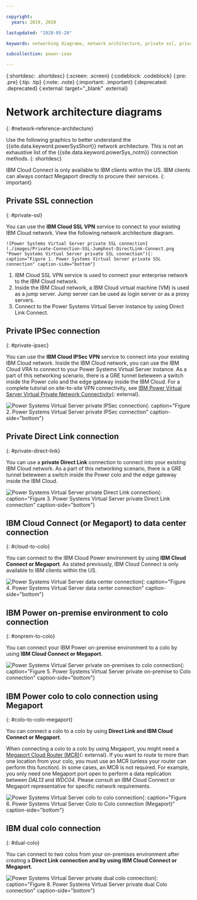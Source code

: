 ```yaml
---

copyright:
  years: 2019, 2020

lastupdated: "2020-05-20"

keywords: networking diagrams, network architecture, private ssl, private ipsec, direct link, colocation, data center, cloud connect, megaport

subcollection: power-iaas

---
```


{:shortdesc: .shortdesc}
{:screen: .screen}
{:codeblock: .codeblock}
{:pre: .pre}
{:tip: .tip}
{:note: .note}
{:important: .important}
{:deprecated: .deprecated}
{:external: target="_blank" .external}

# Network architecture diagrams
{: #network-reference-architecture}

Use the following graphics to better understand the {{site.data.keyword.powerSysShort}} network architecture. This is not an exhaustive list of the {{site.data.keyword.powerSys_notm}} connection methods.
{: shortdesc}

IBM Cloud Connect is only available to IBM clients within the US. IBM clients can always contact Megaport directly to procure their services.
{: important}

## Private SSL connection
{: #private-ssl}

You can use the **IBM Cloud SSL VPN** service to connect to your existing IBM Cloud network. View the following network architecture diagram.

    ![Power Systems Virtual Server private SSL connection](./images/Private-Connection-SSL-Jumphost-DirectLink-Connect.png "Power Systems Virtual Server private SSL connection"){: caption="Figure 1. Power Systems Virtual Server private SSL connection" caption-side="bottom"}

1. IBM Cloud SSL VPN service is used to connect your enterprise network to the IBM Cloud network.
2. Inside the IBM Cloud network, a IBM Cloud virtual machine (VM) is used as a jump server. Jump server can be used as login server or as a proxy servers.
3. Connect to the Power Systems Virtual Server instance by using Direct Link Connect.

## Private IPSec connection
{: #private-ipsec}

You can use the **IBM Cloud IPSec VPN** service to connect into your existing IBM Cloud network. Inside the IBM Cloud network, you can use the IBM Cloud VRA to connect to your Power Systems Virtual Server instance. As a part of this networking scenario, there is a GRE tunnel beteween a switch inside the Power colo and the edge gateway inside the IBM Cloud. For a complete tutorial on site-to-site VPN connectivity, see [IBM Power Virtual Server Virtual Private Network Connectivity](https://cloud.ibm.com/media/docs/downloads/power-iaas-tutorials/PowerVS_VPN_Tutorial_v1.pdf){: external}.

![Power Systems Virtual Server private IPSec connection](./images/network-private-ipsec.png "Power Systems Virtual Server private IPSec connection"){: caption="Figure 2. Power Systems Virtual Server private IPSec connection" caption-side="bottom"}

## Private Direct Link connection
{: #private-direct-link}

You can use a **private Direct Link** connection to connect into your existing IBM Cloud network. As a part of this networking scenario, there is a GRE tunnel beteween a switch inside the Power colo and the edge gateway inside the IBM Cloud.

![Power Systems Virtual Server private Direct Link connection](./images/network-private-direct-link.png "Power Systems Virtual Server private Direct Link connection"){: caption="Figure 3. Power Systems Virtual Server private Direct Link connection" caption-side="bottom"}

## IBM Cloud Connect (or Megaport) to data center connection
{: #cloud-to-colo}

You can connect to the IBM Cloud Power environment by using **IBM Cloud Connect or Megaport**. As stated previously, IBM Cloud Connect is only available to IBM clients within the US.

![Power Systems Virtual Server data center connection](./images/network-cloud-colo.png "Power Systems Virtual Server data center connection"){: caption="Figure 4. Power Systems Virtual Server data center connection" caption-side="bottom"}

## IBM Power on-premise environment to colo connection
{: #onprem-to-colo}

You can connect your IBM Power on-premise environment to a colo by using **IBM Cloud Connect or Megaport**.

![Power Systems Virtual Server private on-premises to colo connection](./images/network-onprem-colo.png "Power Systems Virtual Server private on-premises to colo connection"){: caption="Figure 5. Power Systems Virtual Server private on-premise to Colo connection" caption-side="bottom"}

## IBM Power colo to colo connection using Megaport
{: #colo-to-colo-megaport}

You can connect a colo to a colo by using **Direct Link and IBM Cloud Connect or Megaport**.

When connecting a colo to a colo by using Megaport, you might need a [Megaport Cloud Router (MCR)](https://knowledgebase.megaport.com/megaport-cloud-router/what-is-mcr/){: external}. If you want to route to more than one location from your colo, you must use an MCR (unless your router can perform this function). In some cases, an MCR is not required. For example, you only need one Megaport port open to perform a data replication between *DAL13* and *WDC04*. Please consult an IBM Cloud Connect or Megaport representative for specific network requirements.

![Power Systems Virtual Server colo to colo connection](./images/network-colo-to-colo-megaport.png "Power Systems Virtual Server Colo to Colo connection"){: caption="Figure 6. Power Systems Virtual Server Colo to Colo connection (Megaport)" caption-side="bottom"}


## IBM dual colo connection
{: #dual-colo}

You can connect to two colos from your on-premises environment after creating a **Direct Link connection and by using IBM Cloud Connect or Megaport**.

![Power Systems Virtual Server private dual colo connection](./images/network-dual-colo.png "Power Systems Virtual Server private dual colo connection"){: caption="Figure 8. Power Systems Virtual Server private dual Colo connection" caption-side="bottom"}
